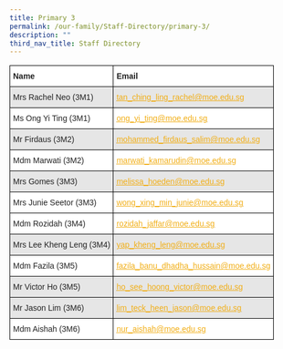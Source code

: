 ```yaml
---
title: Primary 3
permalink: /our-family/Staff-Directory/primary-3/
description: ""
third_nav_title: Staff Directory
---
```

<style type="text/css">
.tg  {border-collapse:collapse;border-spacing:0;}
.tg td{border-color:black;border-style:solid;border-width:1px;font-family:Arial, sans-serif;font-size:14px;
  overflow:hidden;padding:10px 5px;word-break:normal;}
.tg th{border-color:black;border-style:solid;border-width:1px;font-family:Arial, sans-serif;font-size:14px;
  font-weight:normal;overflow:hidden;padding:10px 5px;word-break:normal;}
.tg .tg-l2bf{background-color:#FFF;color:#222;font-weight:bold;text-align:left;vertical-align:top}
.tg .tg-h5mn{background-color:#E6E6E6;color:#222;text-align:left;vertical-align:middle}
.tg .tg-y5j8{background-color:#FFF;color:#F1AE16;text-align:left;text-decoration:underline;vertical-align:top}
.tg .tg-al0j{background-color:#E6E6E6;color:#F1AE16;text-align:left;text-decoration:underline;vertical-align:top}
.tg .tg-1ppo{background-color:#FFF;color:#222;text-align:left;vertical-align:middle}
</style>
<table class="tg">
<thead>
  <tr>
    <th class="tg-l2bf"><span style="font-weight:bold">Name</span></th>
    <th class="tg-l2bf"><span style="font-weight:bold">Email</span></th>
  </tr>
</thead>
<tbody>
  <tr>
    <td class="tg-h5mn">Mrs Rachel Neo (3M1)</td>
    <td class="tg-al0j"><a href="mailto:tan_ching_ling_rachel@moe.edu.sg"><span style="text-decoration:underline;color:#F1AE16;background-color:transparent">tan_ching_ling_rachel@moe.edu.sg</span></a></td>
  </tr>
	<tr>
    <td class="tg-1ppo">Ms Ong Yi Ting (3M1)</td>
    <td class="tg-y5j8"><a href="mailto:ong_yi_ting@moe.edu.sg"><span style="text-decoration:underline;color:#F1AE16;background-color:transparent">ong_yi_ting@moe.edu.sg</span></a></td>
  </tr>
  <tr>
    <td class="tg-h5mn">Mr Firdaus (3M2)</td>
    <td class="tg-al0j"><a href="mailto:mohammed_firdaus_salim@moe.edu.sg"><span style="text-decoration:underline;color:#F1AE16;background-color:transparent">mohammed_firdaus_salim@moe.edu.sg</span>
			</a></td>
  </tr>
  <tr>
    <td class="tg-1ppo">Mdm Marwati (3M2)</td>
    <td class="tg-y5j8"><a href="mailto:marwati_kamarudin@moe.edu.sg">
		<span style="text-decoration:underline;color:#F1AE16;background-color:transparent">marwati_kamarudin@moe.edu.sg</span></a></td>
  </tr>
  <tr>
    <td class="tg-h5mn">Mrs Gomes (3M3)</td>
    <td class="tg-al0j"><a href="mailto:un_yih_miin@moe.edu.sg"><span style="text-decoration:underline;color:#F1AE16;background-color:transparent">melissa_hoeden@moe.edu.sg</span></a></td>
  </tr>
  <tr>
    <td class="tg-1ppo">Mrs Junie Seetor (3M3)</td>
    <td class="tg-y5j8"><a href="mailto:wong_xing_min_junie@moe.edu.sg"><span style="text-decoration:underline;color:#F1AE16;background-color:transparent">wong_xing_min_junie@moe.edu.sg</span></a></td>
  </tr>
  <tr>
    <td class="tg-1ppo">Mdm Rozidah (3M4)</td>
    <td class="tg-y5j8"><a href="mailto:rozidah_jaffar@moe.edu.sg"><span style="text-decoration:underline;color:#F1AE16;background-color:transparent">rozidah_jaffar@moe.edu.sg</span></a></td>
  </tr>
  <tr>
    <td class="tg-h5mn">Mrs Lee Kheng Leng (3M4)</td>
    <td class="tg-al0j"><a href="mailto:yap_kheng_leng@moe.edu.sg"><span style="text-decoration:underline;color:#F1AE16;background-color:transparent">yap_kheng_leng@moe.edu.sg</span></a></td>
  </tr>
  <tr>
    <td class="tg-1ppo">Mdm Fazila (3M5)</td>
    <td class="tg-y5j8"><a href="mailto:fazila_banu_dhadha_hussain@moe.edu.sg"><span style="text-decoration:underline;color:#F1AE16;background-color:transparent">fazila_banu_dhadha_hussain@moe.edu.sg</span></a></td>
  </tr>
  <tr>
    <td class="tg-h5mn">Mr Victor Ho (3M5)</td>
    <td class="tg-al0j"><a href="mailto:ho_see_hoong_victor@moe.edu.sg"><span style="text-decoration:underline;color:#F1AE16;background-color:transparent">ho_see_hoong_victor@moe.edu.sg</span></a></td>
  </tr>
    <tr>
    <td class="tg-h5mn">Mr Jason Lim (3M6)</td>
    <td class="tg-al0j"><a href="mailto:lim_teck_heen_jason@moe.edu.sg"><span style="text-decoration:underline;color:#F1AE16;background-color:transparent">lim_teck_heen_jason@moe.edu.sg</span></a></td>
  </tr>
  <tr>
    <td class="tg-1ppo">Mdm Aishah (3M6)</td>
    <td class="tg-y5j8"><a href="mailto:nur_aishah@moe.edu.sg"><span style="text-decoration:underline;color:#F1AE16;background-color:transparent">nur_aishah@moe.edu.sg</span></a></td>
  </tr>
</tbody>
</table>